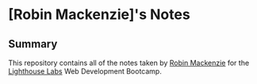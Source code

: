 # [Robin Mackenzie]'s Notes
## Summary

This repository contains all of the notes taken by [Robin Mackenzie](https://github.com/suncraft) for the [Lighthouse Labs](https://www.lighthouselabs.ca) Web Development Bootcamp.